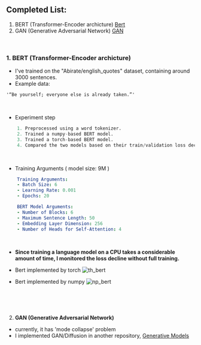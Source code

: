 ## Completed List:

1. BERT (Transformer-Encoder archicture) [Bert](#bert) 
2. GAN (Generative Adversarial Network) [GAN](#gan)

</br>

### 1. **BERT (Transformer-Encoder archicture)** <a name="bert"></a>
- I've trained on the "Abirate/english_quotes" dataset, containing around 3000 sentences.
- Example data:
```
'“Be yourself; everyone else is already taken.”' 
```

</br>

- Experiment step
```python
    1. Preprocessed using a word tokenizer.
    2. Trained a numpy-based BERT model.
    3. Trained a torch-based BERT model.
    4. Compared the two models based on their train/validation loss decline.
```

</br>

- Training Arguments ( model size: 9M )
```yaml
    Training Arguments:
    - Batch Size: 6
    - Learning Rate: 0.001
    - Epochs: 20

    BERT Model Arguments:
    - Number of Blocks: 6
    - Maximum Sentence Length: 50
    - Embedding Layer Dimension: 256
    - Number of Heads for Self-Attention: 4
```

</br>

- **Since training a language model on a CPU takes a considerable amount of time, I monitored the loss decline without full training.**

- Bert implemented by torch
![th_bert](https://github.com/naye971012/numpy_transformer/assets/74105909/5b9351d3-7b77-4621-9cff-680a5a92cfb4)

- Bert implemented by numpy
![np_bert](https://github.com/naye971012/numpy_transformer/assets/74105909/41913c50-031e-47bc-8162-b974710b5c88)

</br>
</br>
</br>

2. **GAN (Generative Adversarial Network)** <a name="gan"></a>
- currently, it has 'mode collapse' problem
- I implemented GAN/Diffusion in another repository, [Generative Models](https://github.com/naye971012/Generative_models)
